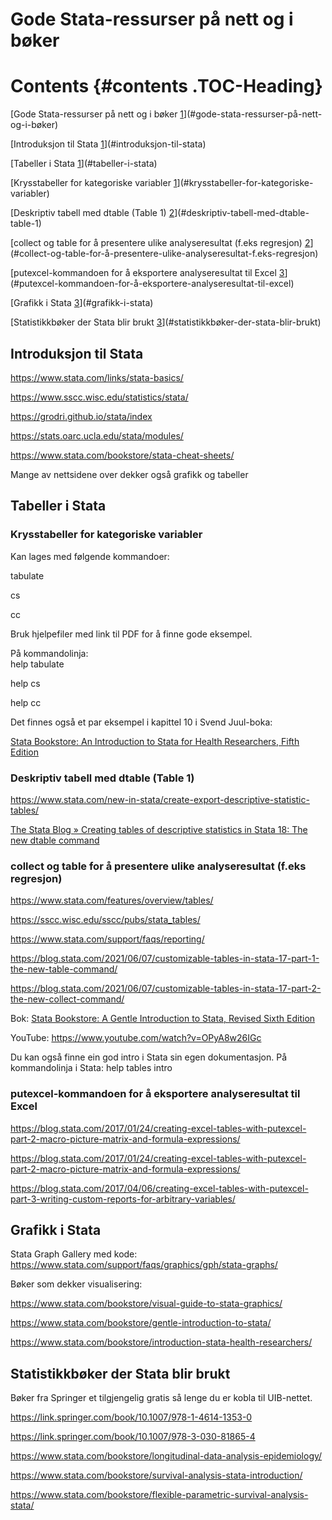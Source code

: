 # Gode Stata-ressurser på nett og i bøker

# Contents {#contents .TOC-Heading}

[Gode Stata-ressurser på nett og i bøker
[1](#gode-stata-ressurser-på-nett-og-i-bøker)](#gode-stata-ressurser-på-nett-og-i-bøker)

[Introduksjon til Stata
[1](#introduksjon-til-stata)](#introduksjon-til-stata)

[Tabeller i Stata [1](#tabeller-i-stata)](#tabeller-i-stata)

[Krysstabeller for kategoriske variabler
[1](#krysstabeller-for-kategoriske-variabler)](#krysstabeller-for-kategoriske-variabler)

[Deskriptiv tabell med dtable (Table 1)
[2](#deskriptiv-tabell-med-dtable-table-1)](#deskriptiv-tabell-med-dtable-table-1)

[collect og table for å presentere ulike analyseresultat (f.eks
regresjon)
[2](#collect-og-table-for-å-presentere-ulike-analyseresultat-f.eks-regresjon)](#collect-og-table-for-å-presentere-ulike-analyseresultat-f.eks-regresjon)

[putexcel-kommandoen for å eksportere analyseresultat til Excel
[3](#putexcel-kommandoen-for-å-eksportere-analyseresultat-til-excel)](#putexcel-kommandoen-for-å-eksportere-analyseresultat-til-excel)

[Grafikk i Stata [3](#grafikk-i-stata)](#grafikk-i-stata)

[Statistikkbøker der Stata blir brukt
[3](#statistikkbøker-der-stata-blir-brukt)](#statistikkbøker-der-stata-blir-brukt)

## Introduksjon til Stata

<https://www.stata.com/links/stata-basics/>

<https://www.sscc.wisc.edu/statistics/stata/>

https://grodri.github.io/stata/index

<https://stats.oarc.ucla.edu/stata/modules/>

<https://www.stata.com/bookstore/stata-cheat-sheets/>

Mange av nettsidene over dekker også grafikk og tabeller

## Tabeller i Stata 

### Krysstabeller for kategoriske variabler

Kan lages med følgende kommandoer:

tabulate

cs

cc

Bruk hjelpefiler med link til PDF for å finne gode eksempel.

På kommandolinja:\
help tabulate

help cs

help cc

Det finnes også et par eksempel i kapittel 10 i Svend Juul-boka:

[Stata Bookstore: An Introduction to Stata for Health Researchers, Fifth
Edition](https://www.stata.com/bookstore/introduction-stata-health-researchers/)

### Deskriptiv tabell med dtable (Table 1)

<https://www.stata.com/new-in-stata/create-export-descriptive-statistic-tables/>

[The Stata Blog » Creating tables of descriptive statistics in Stata 18:
The new dtable
command](https://blog.stata.com/2023/06/26/creating-tables-of-descriptive-statistics-in-stata-18-the-new-dtable-command/)

### collect og table for å presentere ulike analyseresultat (f.eks regresjon)

<https://www.stata.com/features/overview/tables/>

<https://sscc.wisc.edu/sscc/pubs/stata_tables/>

<https://www.stata.com/support/faqs/reporting/>

<https://blog.stata.com/2021/06/07/customizable-tables-in-stata-17-part-1-the-new-table-command/>

<https://blog.stata.com/2021/06/07/customizable-tables-in-stata-17-part-2-the-new-collect-command/>

Bok: [Stata Bookstore: A Gentle Introduction to Stata, Revised Sixth
Edition](https://www.stata.com/bookstore/gentle-introduction-to-stata/)

YouTube: https://www.youtube.com/watch?v=OPyA8w26IGc

Du kan også finne ein god intro i Stata sin egen dokumentasjon. På
kommandolinja i Stata: help tables intro

### putexcel-kommandoen for å eksportere analyseresultat til Excel

<https://blog.stata.com/2017/01/24/creating-excel-tables-with-putexcel-part-2-macro-picture-matrix-and-formula-expressions/>

<https://blog.stata.com/2017/01/24/creating-excel-tables-with-putexcel-part-2-macro-picture-matrix-and-formula-expressions/>

<https://blog.stata.com/2017/04/06/creating-excel-tables-with-putexcel-part-3-writing-custom-reports-for-arbitrary-variables/>

## Grafikk i Stata

Stata Graph Gallery med kode:
<https://www.stata.com/support/faqs/graphics/gph/stata-graphs/>

Bøker som dekker visualisering:

<https://www.stata.com/bookstore/visual-guide-to-stata-graphics/>

<https://www.stata.com/bookstore/gentle-introduction-to-stata/>

<https://www.stata.com/bookstore/introduction-stata-health-researchers/>

## Statistikkbøker der Stata blir brukt

Bøker fra Springer et tilgjengelig gratis så lenge du er kobla til
UIB-nettet.

<https://link.springer.com/book/10.1007/978-1-4614-1353-0>

<https://link.springer.com/book/10.1007/978-3-030-81865-4>

<https://www.stata.com/bookstore/longitudinal-data-analysis-epidemiology/>

<https://www.stata.com/bookstore/survival-analysis-stata-introduction/>

<https://www.stata.com/bookstore/flexible-parametric-survival-analysis-stata/>
